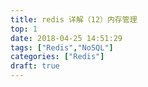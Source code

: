 ```yaml
---
title: redis 详解（12）内存管理
top: 1
date: 2018-04-25 14:51:29
tags: ["Redis","NoSQL"]
categories: ["Redis"]
draft: true
---
```

